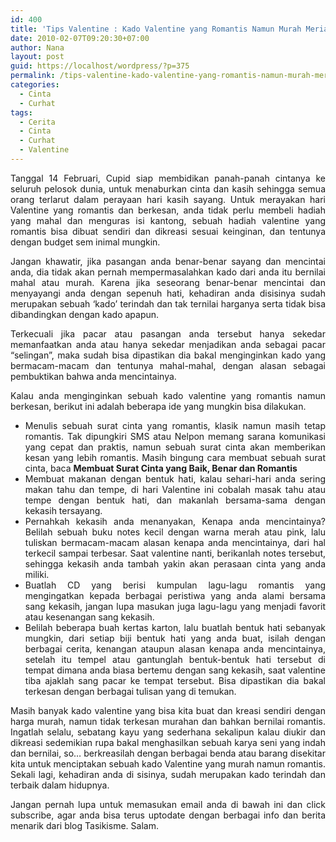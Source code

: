 ```yaml
---
id: 400
title: 'Tips Valentine : Kado Valentine yang Romantis Namun Murah Meriah'
date: 2010-02-07T09:20:30+07:00
author: Nana
layout: post
guid: https://localhost/wordpress/?p=375
permalink: /tips-valentine-kado-valentine-yang-romantis-namun-murah-meriah/
categories:
  - Cinta
  - Curhat
tags:
  - Cerita
  - Cinta
  - Curhat
  - Valentine
---
```

<div style="text-align: justify;">
  <p>
    Tanggal 14 Februari, Cupid siap membidikan panah-panah cintanya ke seluruh pelosok dunia, untuk menaburkan cinta dan kasih sehingga semua orang terlarut dalam perayaan hari kasih sayang. Untuk merayakan hari Valentine yang romantis dan berkesan, anda tidak perlu membeli hadiah yang mahal dan menguras isi kantong, sebuah hadiah valentine yang romantis bisa dibuat sendiri dan dikreasi sesuai keinginan, dan tentunya dengan budget sem inimal mungkin.
  </p>
  
  <p>
    Jangan khawatir, jika pasangan anda benar-benar sayang dan mencintai anda, dia tidak akan pernah mempermasalahkan kado dari anda itu bernilai mahal atau murah. Karena jika seseorang benar-benar mencintai dan menyayangi anda dengan sepenuh hati, kehadiran anda disisinya sudah merupakan sebuah ‘kado’ terindah dan tak ternilai harganya serta tidak bisa dibandingkan dengan kado apapun.
  </p>
  
  <p>
    Terkecuali jika pacar atau pasangan anda tersebut hanya sekedar memanfaatkan anda atau hanya sekedar menjadikan anda sebagai pacar “selingan”, maka sudah bisa dipastikan dia bakal menginginkan kado yang bermacam-macam dan tentunya mahal-mahal, dengan alasan sebagai pembuktikan bahwa anda mencintainya.
  </p>
  
  <p>
    Kalau anda menginginkan sebuah kado valentine yang romantis namun berkesan, berikut ini adalah beberapa ide yang mungkin bisa dilakukan.
  </p>
  
  <ul>
    <li>
      Menulis sebuah surat cinta yang romantis, klasik namun masih tetap romantis. Tak dipungkiri SMS atau Nelpon memang sarana komunikasi yang cepat dan praktis, namun sebuah surat cinta akan memberikan kesan yang lebih romantis. Masih bingung cara membuat sebuah surat cinta, baca <strong><span class="mostread">Membuat Surat Cinta yang Baik, Benar dan Romantis</span></strong>
    </li>
    <li>
      Membuat makanan dengan bentuk hati, kalau sehari-hari anda sering makan tahu dan tempe, di hari Valentine ini cobalah masak tahu atau tempe dengan bentuk hati, dan makanlah bersama-sama dengan kekasih tersayang.
    </li>
    <li>
      Pernahkah kekasih anda menanyakan, Kenapa anda mencintainya? Belilah sebuah buku notes kecil dengan warna merah atau pink, lalu tuliskan bermacam-macam alasan kenapa anda mencintainya, dari hal terkecil sampai terbesar. Saat valentine nanti, berikanlah notes tersebut, sehingga kekasih anda tambah yakin akan perasaan cinta yang anda miliki.
    </li>
    <li>
      Buatlah CD yang berisi kumpulan lagu-lagu romantis yang mengingatkan kepada berbagai peristiwa yang anda alami bersama sang kekasih, jangan lupa masukan juga lagu-lagu yang menjadi favorit atau kesenangan sang kekasih.
    </li>
    <li>
      Belilah beberapa buah kertas karton, lalu buatlah bentuk hati sebanyak mungkin, dari setiap biji bentuk hati yang anda buat, isilah dengan berbagai cerita, kenangan ataupun alasan kenapa anda mencintainya, setelah itu tempel atau gantunglah bentuk-bentuk hati tersebut di tempat dimana anda biasa bertemu dengan sang kekasih, saat valentine tiba ajaklah sang pacar ke tempat tersebut. Bisa dipastikan dia bakal terkesan dengan berbagai tulisan yang di temukan.
    </li>
  </ul>
  
  <p>
    Masih banyak kado valentine yang bisa kita buat dan kreasi sendiri dengan harga murah, namun tidak terkesan murahan dan bahkan bernilai romantis. Ingatlah selalu, sebatang kayu yang sederhana sekalipun kalau diukir dan dikreasi sedemikian rupa bakal menghasilkan sebuah karya seni yang indah dan bernilai, so… berkreasilah dengan berbagai benda atau barang disekitar kita untuk menciptakan sebuah kado Valentine yang murah namun romantis. Sekali lagi, kehadiran anda di sisinya, sudah merupakan kado terindah dan terbaik dalam hidupnya.
  </p>
  
  <p>
    Jangan pernah lupa untuk memasukan email anda di bawah ini dan click subscribe, agar anda bisa terus uptodate dengan berbagai info dan berita menarik dari blog Tasikisme. Salam.
  </p>
  
  <p>
     
  </p></p>
</div>